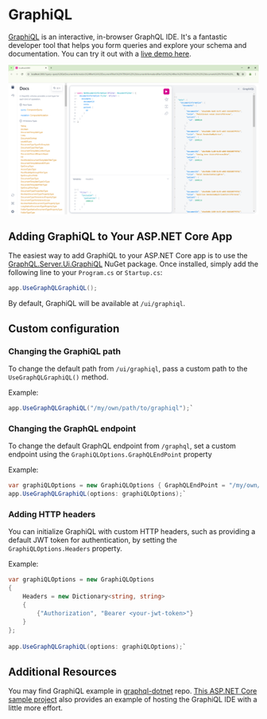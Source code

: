 # GraphiQL

[GraphiQL](https://github.com/graphql/graphiql) is an interactive, in-browser GraphQL IDE.
It's a fantastic developer tool that helps you form queries and explore your schema and documentation.
You can try it out with a <a href="https://graphql.github.io/swapi-graphql" target="_blank">live demo here</a>.

![](graphiql.png)

## Adding GraphiQL to Your ASP.NET Core App
The easiest way to add GraphiQL to your ASP.NET Core app is to use the
<a href="https://www.nuget.org/packages/GraphQL.Server.Ui.GraphiQL" target="_blank">GraphQL.Server.Ui.GraphiQL</a> NuGet package.
Once installed, simply add the following line to your `Program.cs` or `Startup.cs`:

```csharp
app.UseGraphQLGraphiQL();
```

By default, GraphiQL will be available at `/ui/graphiql`.

## Custom configuration

### Changing the GraphiQL path
To change the default path from `/ui/graphiql`, pass a custom path to the `UseGraphQLGraphiQL()` method.

Example:
```csharp
app.UseGraphQLGraphiQL("/my/own/path/to/graphiql");`  
```

### Changing the GraphQL endpoint
To change the default GraphQL endpoint from `/graphql`, set a custom endpoint using the `GraphiQLOptions.GraphQLEndPoint` property

Example:
```csharp
var graphiQLOptions = new GraphiQLOptions { GraphQLEndPoint = "/my/own/graphql/endpoint" }
app.UseGraphQLGraphiQL(options: graphiQLOptions);`  
```

### Adding HTTP headers
You can initialize GraphiQL with custom HTTP headers, such as providing a default JWT token for authentication, by setting the `GraphiQLOptions.Headers` property.

Example:
```csharp
var graphiQLOptions = new GraphiQLOptions
{
    Headers = new Dictionary<string, string>
    {
        {"Authorization", "Bearer <your-jwt-token>"}
    }
};

app.UseGraphQLGraphiQL(options: graphiQLOptions);`  
```

## Additional Resources
You may find GraphiQL example in [graphql-dotnet](https://github.com/graphql-dotnet/graphql-dotnet/blob/master/src/GraphQL.Harness/Startup.cs) repo.
[This ASP.NET Core sample project](https://github.com/graphql-dotnet/examples/tree/master/src/AspNetCoreCustom) also provides an example of hosting
the GraphiQL IDE with a little more effort.

